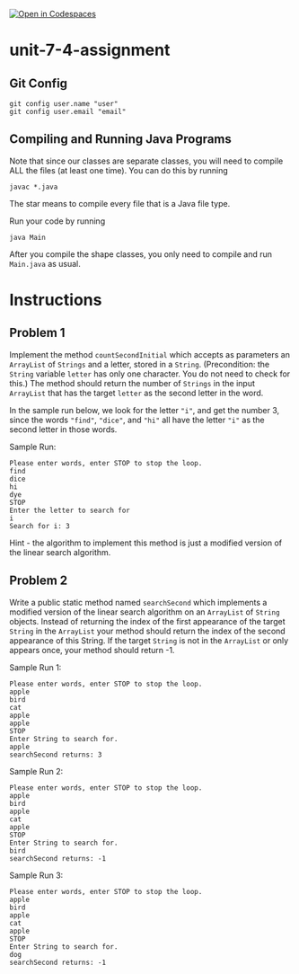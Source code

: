 [![Open in Codespaces](https://classroom.github.com/assets/launch-codespace-2972f46106e565e64193e422d61a12cf1da4916b45550586e14ef0a7c637dd04.svg)](https://classroom.github.com/open-in-codespaces?assignment_repo_id=18373503)
# unit-7-4-assignment

## Git Config
```
git config user.name "user"
git config user.email "email"
```

## Compiling and Running Java Programs
Note that since our classes are separate classes, you will need to compile ALL the files (at least one time).  You can do this by running
```
javac *.java
```
The star means to compile every file that is a Java file type.

Run your code by running
```
java Main
```

After you compile the shape classes, you only need to compile and run `Main.java` as usual.

# Instructions  

## Problem 1
Implement the method `countSecondInitial` which accepts as parameters an `ArrayList` of `Strings` and a letter, stored in a `String`. (Precondition: the `String` variable `letter` has only one character. You do not need to check for this.) The method should return the number of `Strings` in the input `ArrayList` that has the target `letter` as the second letter in the word.

In the sample run below, we look for the letter `"i"`, and get the number 3, since the words `"find"`, `"dice"`, and `"hi"` all have the letter `"i"` as the second letter in those words.

Sample Run:
```
Please enter words, enter STOP to stop the loop.
find
dice
hi
dye
STOP
Enter the letter to search for
i
Search for i: 3
```
Hint - the algorithm to implement this method is just a modified version of the linear search algorithm.

## Problem 2
Write a public static method named `searchSecond` which implements a modified version of the linear search algorithm on an `ArrayList` of `String` objects. Instead of returning the index of the first appearance of the target `String` in the `ArrayList` your method should return the index of the second appearance of this String. If the target `String` is not in the `ArrayList` or only appears once, your method should return -1.

Sample Run 1: 
```
Please enter words, enter STOP to stop the loop.
apple
bird
cat
apple
apple
STOP
Enter String to search for.
apple
searchSecond returns: 3
```
Sample Run 2:
```
Please enter words, enter STOP to stop the loop.
apple
bird
apple
cat
apple
STOP
Enter String to search for.
bird
searchSecond returns: -1 
```
Sample Run 3:
```
Please enter words, enter STOP to stop the loop.
apple
bird
apple
cat
apple
STOP
Enter String to search for.
dog
searchSecond returns: -1
```
